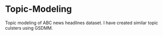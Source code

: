 # Topic-Modeling
Topic modeling of ABC news headlines dataset. I have created similar topic culsters using GSDMM.
